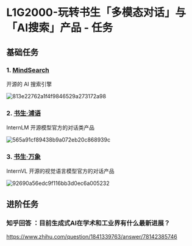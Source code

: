# L1G2000-**玩转书生「多模态对话」与「AI搜索」产品 - 任务**

## 基础任务

### 1. [MindSearch](https://internlm-chat.intern-ai.org.cn/suggestion/oVmlpR34V9U6v9KBQ1TN7IpPQh1Z89ONciSGUKmgFFA=)

开源的 AI 搜索引擎

![813e22762a1f4f9846529a273172a98](https://github.com/user-attachments/assets/6d412e37-81a5-4d7d-86a6-3b355edc10e9)


### 2. [书生·浦语](https://internlm-chat.intern-ai.org.cn/)

InternLM 开源模型官方的对话类产品

![565a91cf89438b9a072eb20c868939c](https://github.com/user-attachments/assets/4d6d5b65-8819-42df-996d-3f6f8d953212)


### 3. [书生·万象](https://internvl.opengvlab.com/)
InternVL 开源的视觉语言模型官方的对话产品

![92690a56edc9f116bb3d0ec6a005232](https://github.com/user-attachments/assets/f66f49f9-bb99-4e9f-8d1f-fba981111ad0)

## 进阶任务

### 知乎回答 ：目前生成式AI在学术和工业界有什么最新进展？
https://www.zhihu.com/question/1841339763/answer/78142385746
